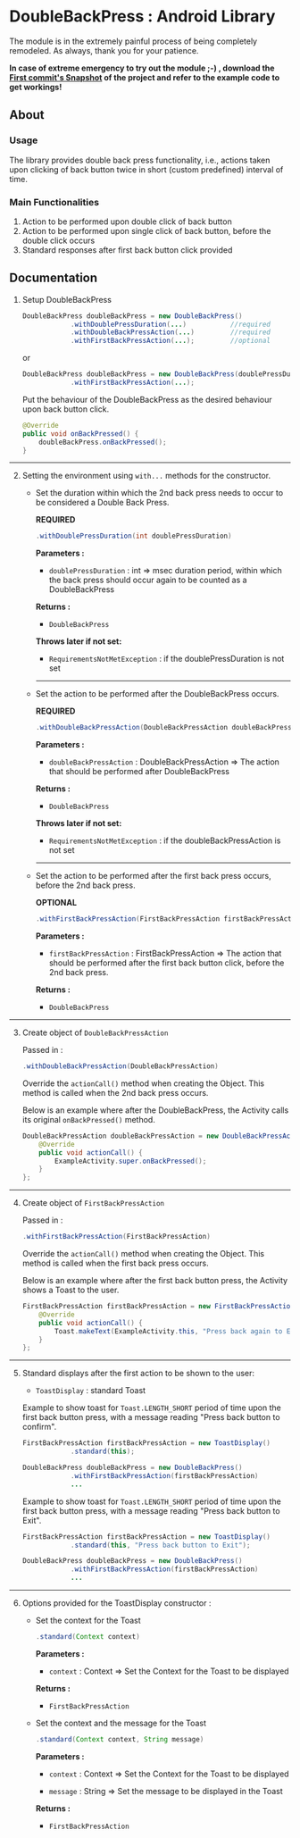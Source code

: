 # DoubleBackPress : Android Library

The module is in the extremely painful process of being completely remodeled. As always, thank you for your patience.

**In case of extreme emergency to try out the module ;-) , download the [First commit's Snapshot](https://github.com/kaushikthedeveloper/DoubleBackPress/tree/634d3b242240b81e8006e1afc677f8a1c1ba4b6e) of the project and refer to the example code to get workings!**

## About

### Usage

The library provides double back press functionality, i.e., actions taken upon clicking of back button twice in short (custom predefined) interval of time.

### Main Functionalities

1. Action to be performed upon double click of back button
2. Action to be performed upon single click of back button, before the double click occurs
3. Standard responses after first back button click provided

## Documentation

1. Setup DoubleBackPress

    ```java
    DoubleBackPress doubleBackPress = new DoubleBackPress()
                .withDoublePressDuration(...)           //required
                .withDoubleBackPressAction(...)         //required
                .withFirstBackPressAction(...);         //optional
    ```

    or

    ```java
    DoubleBackPress doubleBackPress = new DoubleBackPress(doublePressDuration, doubleBackPressAction)   //required
                .withFirstBackPressAction(...);                                                         //optional
    ```

    Put the behaviour of the DoubleBackPress as the desired behaviour upon back button click.

    ```java
    @Override
    public void onBackPressed() {
        doubleBackPress.onBackPressed();
    }
    ```

---

2. Setting the environment using `with...` methods for the constructor.

    - Set the duration within which the 2nd back press needs to occur to be considered a Double Back Press.

        **REQUIRED**

        ```java
        .withDoublePressDuration(int doublePressDuration)
        ```

        **Parameters :**
        - `doublePressDuration` : int
            => msec duration period, within which the back press should occur again to be counted as a DoubleBackPress

        **Returns :**
        - `DoubleBackPress`

        **Throws later if not set:**
        - `RequirementsNotMetException` : if the doublePressDuration is not set

        ---

    - Set the action to be performed after the DoubleBackPress occurs.

        **REQUIRED**

        ```java
        .withDoubleBackPressAction(DoubleBackPressAction doubleBackPressAction)
        ```

        **Parameters :**
        - `doubleBackPressAction` : DoubleBackPressAction
            => The action that should be performed after DoubleBackPress

        **Returns :**
        - `DoubleBackPress`

        **Throws later if not set:**
        - `RequirementsNotMetException` : if the doubleBackPressAction is not set

        ---

    - Set the action to be performed after the first back press occurs, before the 2nd back press.

        **OPTIONAL**

        ```java
        .withFirstBackPressAction(FirstBackPressAction firstBackPressAction)
        ```

        **Parameters :**
        - `firstBackPressAction` : FirstBackPressAction
            => The action that should be performed after the first back button click, before the 2nd back press.

        **Returns :**
        - `DoubleBackPress`

---

3. Create object of `DoubleBackPressAction`

    Passed in :

    ```java
    .withDoubleBackPressAction(DoubleBackPressAction)
    ```

    Override the `actionCall()` method when creating the Object. This method is called when the 2nd back press occurs.

    Below is an example where after the DoubleBackPress, the Activity calls its original `onBackPressed()` method.

    ```java
    DoubleBackPressAction doubleBackPressAction = new DoubleBackPressAction() {
        @Override
        public void actionCall() {
            ExampleActivity.super.onBackPressed();
        }
    };
    ```

---

4. Create object of `FirstBackPressAction`

    Passed in :

    ```java
    .withFirstBackPressAction(FirstBackPressAction)
    ```

    Override the `actionCall()` method when creating the Object. This method is called when the first back press occurs.

    Below is an example where after the first back button press, the Activity shows a Toast to the user.

    ```java
    FirstBackPressAction firstBackPressAction = new FirstBackPressAction() {
        @Override
        public void actionCall() {
            Toast.makeText(ExampleActivity.this, "Press back again to Exit", Toast.LENGTH_SHORT).show();
        }
    };
    ```

---

5. Standard displays after the first action to be shown to the user:

    - `ToastDisplay` : standard Toast

    Example to show toast for `Toast.LENGTH_SHORT` period of time upon the first back button press, with a message reading "Press back button to confirm".

    ```java
    FirstBackPressAction firstBackPressAction = new ToastDisplay()
                .standard(this);                                        //required

    DoubleBackPress doubleBackPress = new DoubleBackPress()
                .withFirstBackPressAction(firstBackPressAction)
                ...
    ```

    Example to show toast for `Toast.LENGTH_SHORT` period of time upon the first back button press, with a message reading "Press back button to Exit".

    ```java
    FirstBackPressAction firstBackPressAction = new ToastDisplay()
                .standard(this, "Press back button to Exit");            //required

    DoubleBackPress doubleBackPress = new DoubleBackPress()
                .withFirstBackPressAction(firstBackPressAction)
                ...
    ```

---

6. Options provided for the ToastDisplay constructor :

    - Set the context for the Toast

        ```java
        .standard(Context context)
        ```

        **Parameters :**
        - `context` : Context
            => Set the Context for the Toast to be displayed

        **Returns :**
        - `FirstBackPressAction`

    - Set the context and the message for the Toast

        ```java
        .standard(Context context, String message)
        ```

        **Parameters :**
        - `context` : Context
            => Set the Context for the Toast to be displayed

        - `message` : String
            => Set the message to be displayed in the Toast

        **Returns :**
        - `FirstBackPressAction`
